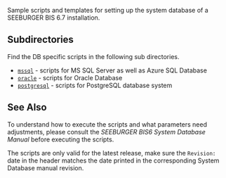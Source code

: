 Sample scripts and templates for setting up the system database of a SEEBURGER BIS 6.7 installation.

## Subdirectories

Find the DB specific scripts in the following sub directories.

* [`mssql`](mssql/) - scripts for MS SQL Server as well as Azure SQL Database
* [`oracle`](oracle/) - scripts for Oracle Database
* [`postgresql`](postgresql/) - scripts for PostgreSQL database system

## See Also

To understand how to execute the scripts and what parameters need adjustments, please
consult the *SEEBURGER BIS6 System Database Manual* before executing the scripts.

The scripts are only valid for the latest release, make sure the `Revision:` date in the header
matches the date printed in the corresponding System Database manual revision.

